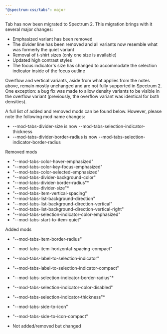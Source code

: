 ```yaml
---
"@spectrum-css/tabs": major
---
```


Tab has now been migrated to Spectrum 2. This migration brings with it several major changes:

- Emphasized variant has been removed
- The divider line has been removed and all variants now resemble what was formerly the quiet variant
- Removal of t-shirt sizes (only one size is available)
- Updated high contrast styles
- The focus indicator's size has changed to accommodate the selection indicator inside of the focus outline

Overflow and vertical variants, aside from what applies from the notes above, remain mostly unchanged and are not fully supported in Spectrum 2. One exception: a bug fix was made to allow density variants to be visible in the overflow variant (previously, the overflow variant was identical for both densities).

A full list of added and removed mods can be found below. However, please note the following mod name changes:

- --mod-tabs-divider-size is now --mod-tabs-selection-indicator-thickness
- --mod-tabs-divider-border-radius is now --mod-tabs-selection-indicator-border-radius

Removed mods

- "--mod-tabs-color-hover-emphasized"
- "--mod-tabs-color-key-focus-emphasized"
- "--mod-tabs-color-selected-emphasized"
- "--mod-tabs-divider-background-color"
- "--mod-tabs-divider-border-radius"\*
- "--mod-tabs-divider-size"\*
- "--mod-tabs-item-vertical-spacing"
- "--mod-tabs-list-background-direction"
- "--mod-tabs-list-background-direction-vertical"
- "--mod-tabs-list-background-direction-vertical-right"
- "--mod-tabs-selection-indicator-color-emphasized"
- "--mod-tabs-start-to-item-quiet"

Added mods

- "--mod-tabs-item-border-radius"
- "--mod-tabs-item-horizontal-spacing-compact"
- "--mod-tabs-label-to-selection-indicator"
- "--mod-tabs-label-to-selection-indicator-compact"
- "--mod-tabs-selection-indicator-border-radius"\*
- "--mod-tabs-selection-indicator-color-disabled"
- "--mod-tabs-selection-indicator-thickness"\*
- "--mod-tabs-side-to-icon"
- "--mod-tabs-side-to-icon-compact"

- Not added/removed but changed
